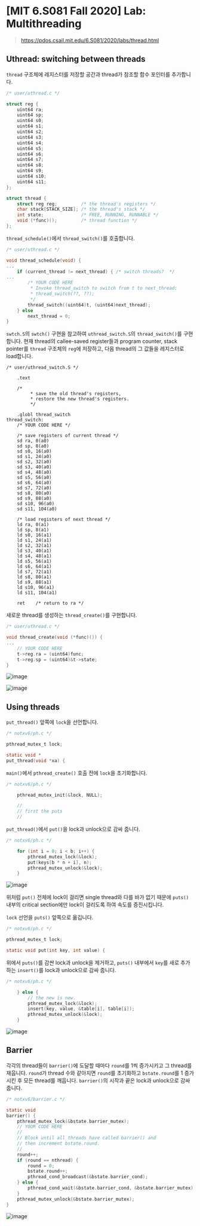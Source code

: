 # [MIT 6.S081 Fall 2020] Lab: Multithreading

> https://pdos.csail.mit.edu/6.S081/2020/labs/thread.html

## Uthread: switching between threads

`thread` 구조체에 레지스터를 저장할 공간과 thread가 참조할 함수 포인터를 추가합니다.

```c
/* user/uthread.c */

struct reg {
    uint64 ra;
    uint64 sp;
    uint64 s0;
    uint64 s1;
    uint64 s2;
    uint64 s3;
    uint64 s4;
    uint64 s5;
    uint64 s6;
    uint64 s7;
    uint64 s8;
    uint64 s9;
    uint64 s10;
    uint64 s11;
};

struct thread {
    struct reg reg;         /* the thread's registers */
    char stack[STACK_SIZE]; /* the thread's stack */
    int state;              /* FREE, RUNNING, RUNNABLE */
    void (*func)();         /* thread function */
};
```

`thread_schedule()`에서 `thread_switch()`를 호출합니다.

```c
/* user/uthread.c */

void thread_schedule(void) {
...
    if (current_thread != next_thread) { /* switch threads?  */
...
        /* YOUR CODE HERE
         * Invoke thread_switch to switch from t to next_thread:
         * thread_switch(??, ??);
         */
        thread_switch((uint64)t, (uint64)next_thread);
    } else
        next_thread = 0;
}
```

`swtch.S`의 `swtch()` 구현을 참고하여 `uthread_switch.S`의 `thread_switch()`를 구현합니다. 현재 thread의 callee-saved register들과 program counter, stack pointer를 `thread` 구조체의 `reg`에 저장하고, 다음 thread의 그 값들을 레지스터로 load합니다. 

```assembly
/* user/uthread_switch.S */

	.text

	/*
         * save the old thread's registers,
         * restore the new thread's registers.
         */

	.globl thread_switch
thread_switch:
	/* YOUR CODE HERE */

    /* save registers of current thread */
    sd ra, 0(a0)
    sd sp, 8(a0)
    sd s0, 16(a0)
    sd s1, 24(a0)
    sd s2, 32(a0)
    sd s3, 40(a0)
    sd s4, 48(a0)
    sd s5, 56(a0)
    sd s6, 64(a0)
    sd s7, 72(a0)
    sd s8, 80(a0)
    sd s9, 88(a0)
    sd s10, 96(a0)
    sd s11, 104(a0)

    /* load registers of next thread */
    ld ra, 0(a1)
    ld sp, 8(a1)
    ld s0, 16(a1)
    ld s1, 24(a1)
    ld s2, 32(a1)
    ld s3, 40(a1)
    ld s4, 48(a1)
    ld s5, 56(a1)
    ld s6, 64(a1)
    ld s7, 72(a1)
    ld s8, 80(a1)
    ld s9, 88(a1)
    ld s10, 96(a1)
    ld s11, 104(a1)

	ret    /* return to ra */
```

새로운 thread를 생성하는 `thread_create()`를 구현합니다.

```c
/* user/uthread.c */

void thread_create(void (*func)()) {
...
    // YOUR CODE HERE
    t->reg.ra = (uint64)func;
    t->reg.sp = (uint64)&t->state;
}
```

![image](https://github.com/h0meb0dy/h0meb0dy/assets/104156058/5fc899b8-8c95-4a8e-8d14-1f4a44eaecfc)

![image](https://github.com/h0meb0dy/h0meb0dy/assets/104156058/1dab667c-6050-413e-9415-eb92959c34e0)

## Using threads

`put_thread()` 앞쪽에 `lock`을 선언합니다.

```c
/* notxv6/ph.c */

pthread_mutex_t lock;

static void *
put_thread(void *xa) {
```

`main()`에서 `pthread_create()` 호출 전에 `lock`을 초기화합니다.

```c
/* notxv6/ph.c */

    pthread_mutex_init(&lock, NULL);

    //
    // first the puts
    //
```

`put_thread()`에서 `put()`을 lock과 unlock으로 감싸 줍니다.

```c
/* notxv6/ph.c */

    for (int i = 0; i < b; i++) {
        pthread_mutex_lock(&lock);
        put(keys[b * n + i], n);
        pthread_mutex_unlock(&lock);
    }
```

![image](https://github.com/h0meb0dy/h0meb0dy/assets/104156058/c18aec78-68bc-41f7-a8a5-da9fcf504520)

위처럼 `put()` 전체에 lock이 걸리면 single thread와 다를 바가 없기 때문에 `puts()` 내부의 critical section에만 lock이 걸리도록 하여 속도를 증진시킵니다.

`lock` 선언을 `puts()` 앞쪽으로 옮깁니다.

```c
/* notxv6/ph.c */

pthread_mutex_t lock;

static void put(int key, int value) {
```

위에서 `puts()`를 감싼 lock과 unlock을 제거하고, `puts()` 내부에서 `key`를 새로 추가하는 `insert()`를 lock과 unlock으로 감싸 줍니다.

```c
/* notxv6/ph.c */

    } else {
        // the new is new.
        pthread_mutex_lock(&lock);
        insert(key, value, &table[i], table[i]);
        pthread_mutex_unlock(&lock);
    }
```

![image](https://github.com/h0meb0dy/h0meb0dy/assets/104156058/9be70f6b-f7d5-4bbd-9e3b-211770ddc2ab)

## Barrier

각각의 thread들이 `barrier()`에 도달할 때마다 `round`를 1씩 증가시키고 그 thread를 재웁니다. `round`가 thread 수와 같아지면 `round`를 초기화하고 `bstate.round`를 1 증가시킨 후 모든 thread를 깨웁니다. `barrier()`의 시작과 끝은 lock과 unlock으로 감싸 줍니다.

```c
/* notxv6/barrier.c */

static void
barrier() {
    pthread_mutex_lock(&bstate.barrier_mutex);
    // YOUR CODE HERE
    //
    // Block until all threads have called barrier() and
    // then increment bstate.round.
    //
    round++;
    if (round == nthread) {
        round = 0;
        bstate.round++;
        pthread_cond_broadcast(&bstate.barrier_cond);
    } else {
        pthread_cond_wait(&bstate.barrier_cond, &bstate.barrier_mutex);
    }
    pthread_mutex_unlock(&bstate.barrier_mutex);
}
```

![image](https://github.com/h0meb0dy/h0meb0dy/assets/104156058/9d50e311-adc1-4460-a56f-8672b63dfd7d)
